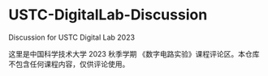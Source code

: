 # USTC-DigitalLab-Discussion
Discussion for USTC Digital Lab 2023

这里是中国科学技术大学 2023 秋季学期 《数字电路实验》课程评论区。本仓库不包含任何课程内容，仅供评论使用。
